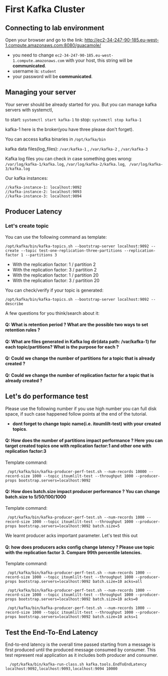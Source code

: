 
# First Kafka Cluster

## Connecting to lab environment

Open your browser and go to the link:
http://ec2-34-247-90-185.eu-west-1.compute.amazonaws.com:8080/guacamole/

* you need to change `ec2-34-247-90-185.eu-west-1.compute.amazonaws.com` with your host, this string will be **communicated**.
* username is: `student`
* your password will be **communicated**.

## Managing your server
Your server should be already started for you. But
you can manage kafka servers with systemctl,

to start:   `systemctl start kafka-1`
to stop:    `systemctl stop kafka-1`

kafka-1 here is the broker(you have three please don't forget).

You can access kafka binaries in
    ``/opt/kafka/bin``

kafka data files(log_files):
    ``/var/kafka-1`` , 
    ``/var/kafka-2`` ,
    ``/var/kafka-3``

Kafka log files you can check in case something goes wrong: ` /var/log/kafka-1/kafka.log`, `/var/log/kafka-2/kafka.log`,
` /var/log/kafka-3/kafka.log`
  

Our kafka instances: 

```
//kafka-instance-1: localhost:9092 
//kafka-instance-2: localhost:9093
//kafka-instance-3: localhost:9094 
```

## Producer Latency

### Let's create topic 

You can use the following command as template:

 ```
 /opt/kafka/bin/kafka-topics.sh --bootstrap-server localhost:9092 --create --topic test-one-replication-three-partitions --replication-factor 1 --partitions 3
 ```

* With the replication factor: 1 / partition 2
* With the replication factor: 3 / partition 2
* With the replication factor: 1 / partition 20
* With the replication factor: 3 / partition 20



You can check/verify if your topic is generated:

``` 
/opt/kafka/bin/kafka-topics.sh --bootstrap-server localhost:9092 --describe
```

A few questions for you think/search about it:
#### Q: What is retention period ? What are the possible two ways to set retention rules ?
#### Q: What are files generated in Kafka log dir(data path: /var/kafka-1) for each topic/partitions? What is the purpose for each ?
#### Q: Could we change the number of partitions for a topic that is  already created ?
#### Q: Could we change the number of replication factor for a topic that is  already created ?


## Let's do performance test
Please use the following number if you use high number you can full disk space, if such case happened follow points at the end of the tutorial.

* **dont forget to change topic name(i.e. itoumlilt-test) with your created topics**.
#### Q: How does the number of partitions impact performance ? Here you can target created topics one with replication factor:1 and other one with replication factor:3
Template command:
```
 /opt/kafka/bin/kafka-producer-perf-test.sh --num-records 10000 --record-size 1000 --topic itoumlilt-test --throughput 1000 --producer-props bootstrap.servers=localhost:9092
```
#### Q: How does batch.size impact producer performance ? You can change batch.size to 5/50/100/1000

Template command:
```
 /opt/kafka/bin/kafka-producer-perf-test.sh --num-records 1000 --record-size 1000 --topic itoumlilt-test --throughput 1000 --producer-props bootstrap.servers=localhost:9092 batch.size=5
```

We learnt producer acks important parameter. Let's test this out

#### Q: how does producers acks config change latency ? Please use topic with the replication factor 3. Compare 99th percentile latencies.

Template command:
```
 /opt/kafka/bin/kafka-producer-perf-test.sh --num-records 1000 --record-size 1000 --topic itoumlilt-test --throughput 1000 --producer-props bootstrap.servers=localhost:9092 batch.size=10 acks=all
 
 /opt/kafka/bin/kafka-producer-perf-test.sh --num-records 1000 --record-size 1000 --topic itoumlilt-test --throughput 1000 --producer-props bootstrap.servers=localhost:9092 batch.size=10 acks=0
 
 /opt/kafka/bin/kafka-producer-perf-test.sh --num-records 1000 --record-size 1000 --topic itoumlilt-test --throughput 1000 --producer-props bootstrap.servers=localhost:9092 batch.size=10 acks=1
```


 ## Test the End-To-End Latency

 End-to-end latency is the overall time passed starting from a message is first produced until the produced message consumed by consumer. This test represent real application as it includes both producer and consumer.
 

```
  /opt/kafka/bin/kafka-run-class.sh kafka.tools.EndToEndLatency 
localhost:9092,localhost:9093,localhost:9094 10000

```
 
